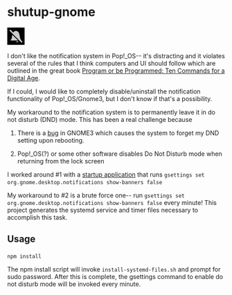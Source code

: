 # shutup-gnome

![strikethrough notification bell](https://github.com/insanity54/shutup-gnome/blob/master/icon.jpg)

I don't like the notification system in Pop!_OS-- it's distracting and it violates several of the rules that I think computers and UI should follow which are outlined in the great book [Program or be Programmed: Ten Commands for a Digital Age](https://amzn.to/2Zl443n).

If I could, I would like to completely disable/uninstall the notification functionality of Pop!_OS/Gnome3, but I don't know if that's a possibility. 

My workaround to the notification system is to permanently leave it in do not disturb (DND) mode. This has been a real challenge because

1. There is a [bug](https://bugs.launchpad.net/ubuntu/+source/gnome-shell/+bug/1873692) in GNOME3 which causes the system to forget my DND setting upon rebooting.

2. Pop!_OS(?) or some other software disables Do Not Disturb mode when returning from the lock screen

I worked around #1 with a [startup application](startup-application.jpg) that runs `gsettings set org.gnome.desktop.notifications show-banners false`

My workaround to #2 is a brute force one-- run `gsettings set org.gnome.desktop.notifications show-banners false` every minute! This project generates the systemd service and timer files necessary to accomplish this task.

## Usage

`npm install`

The npm install script will invoke `install-systemd-files.sh` and prompt for sudo password. After this is complete, the gsettings command to enable do not disturb mode will be invoked every minute.
